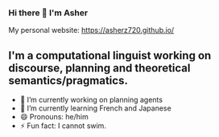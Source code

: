 ### Hi there 👋 I'm Asher

My personal website: https://asherz720.github.io/
<!--
**asherz720/asherz720** is a ✨ _special_ ✨ repository because its `README.md` (this file) appears on your GitHub profile.-->
## I'm a computational linguist working on discourse, planning and theoretical semantics/pragmatics.

- 🔭 I’m currently working on planning agents
- 🌱 I’m currently learning French and Japanese
- 😄 Pronouns: he/him
- ⚡ Fun fact: I cannot swim.

